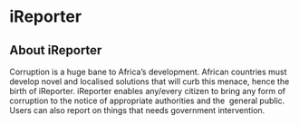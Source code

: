 # iReporter

## About iReporter
Corruption is a huge bane to Africa’s development.
African countries must develop novel and localised solutions that will curb this menace, hence the birth of iReporter. iReporter enables any/every citizen to bring any form of corruption to the notice of appropriate authorities and the  general public. Users can also report on things that needs government intervention.